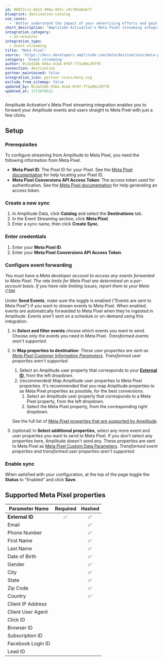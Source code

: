 ```yaml
---
id: 06872cc1-b613-496a-925c-c9c784a0ab77
blueprint: destination-catalog
use_cases:
  - 'Better understand the impact of your advertising efforts and gain visibility into the customer experience by sending Amplitude events to Meta Pixel'
short_description: "Amplitude Activation's Meta Pixel streaming integration enables you to forward your Amplitude events and users straight to Meta Pixel with just a few clicks."
integration_category:
  - ad-networks
integration_type:
  - event-streaming
title: 'Meta Pixel'
source: 'https://docs.developers.amplitude.com/data/destinations/meta-pixel'
category: 'Event streaming'
author: 0c3a318b-936a-4cbd-8fdf-771a90c297f0
connection: destination
partner_maintained: false
integration_icon: partner-icons/meta.svg
exclude_from_sitemap: false
updated_by: 0c3a318b-936a-4cbd-8fdf-771a90c297f0
updated_at: 1713479522
---
```

Amplitude Activation's Meta Pixel streaming integration enables you to forward your Amplitude events and users straight to Meta Pixel with just a few clicks.

## Setup

### Prerequisites

To configure streaming from Amplitude to Meta Pixel, you need the following information from Meta Pixel.

- **Meta Pixel ID**: The Pixel ID for your Pixel. See the [Meta Pixel documentation](https://developers.facebook.com/docs/marketing-api/conversions-api/get-started/#pixel-id) for help locating your Pixel ID.
- **Meta Pixel Conversions API Access Token**: The access token used for authentication. See the [Meta Pixel documentation](https://developers.facebook.com/docs/marketing-api/conversions-api/get-started/#access-token) for help generating an access token.

### Create a new sync

1. In Amplitude Data, click **Catalog** and select the **Destinations** tab.
2. In the Event Streaming section, click **Meta Pixel**.
3. Enter a sync name, then click **Create Sync**.

### Enter credentials

1. Enter your **Meta Pixel ID**.
2. Enter your **Meta Pixel Conversions API Access Token**.

### Configure event forwarding

_You must have a Meta developer account to access any events forwarded to Meta Pixel. The rate limits for Meta Pixel are determined on a per-account basis. If you have rate limiting issues, report them to your Meta CSM._

Under **Send Events**, make sure the toggle is enabled ("Events are sent to Meta Pixel") if you want to stream events to Meta Pixel. When enabled, events are automatically forwarded to Meta Pixel when they're ingested in Amplitude. Events aren't sent on a schedule or on-demand using this integration. 

1. In **Select and filter events** choose which events you want to send. Choose only the events you need in Meta Pixel. _Transformed events aren't supported._

2. In **Map properties to destination**:
    _These user properties are sent as [Meta Pixel Customer Information Parameters](https://developers.facebook.com/docs/marketing-api/conversions-api/parameters/customer-information-parameters/). Transformed user properties aren't supported._

    1. Select an Amplitude user property that corresponds to your [**External ID**](https://developers.facebook.com/docs/marketing-api/conversions-api/parameters/external-id/), from the left dropdown.
    2. (recommended) Map Amplitude user properties to Meta Pixel properties. It's recommended that you map Amplitude properties to as Meta Pixel properties as possible, for the best conversions.
        1. Select an Amplitude user property that corresponds to a Meta Pixel property, from the left dropdown.
        2. Select the Meta Pixel property, from the corresponding right dropdown.

    See the full list of [Meta Pixel properties that are supported by Amplitude](#supported-meta-pixel-properties).

3. (optional) In **Select additional properties**, select any more event and user properties you want to send to Meta Pixel. If you don't select any properties here, Amplitude doesn't send any. These properties are sent to Meta Pixel as [Meta Pixel Custom Data Parameters](https://developers.facebook.com/docs/marketing-api/conversions-api/parameters/custom-data). _Transformed event properties and transformed user properties aren't supported._

### Enable sync

When satisfied with your configuration, at the top of the page toggle the **Status** to "Enabled" and click **Save**.

## Supported Meta Pixel properties

| Parameter Name    | Required              | Hashed                |
|-------------------|:---------------------:|:---------------------:|
| **External ID**   | ✅   | ✅   |
| Email             |                       | ✅   |
| Phone Number      |                       | ✅   |
| First Name        |                       | ✅   |
| Last Name         |                       | ✅   |
| Date of Birth     |                       | ✅   |
| Gender            |                       | ✅   |
| City              |                       | ✅   |
| State             |                       | ✅   |
| Zip Code          |                       | ✅   |
| Country           |                       | ✅   |
| Client IP Address |                       |                       |
| Client User Agent |                       |                       |
| Click ID          |                       |                       |
| Browser ID        |                       |                       |
| Subscription ID   |                       |                       |
| Facebook Login ID |                       |                       |
| Lead ID           |                       |                       |

